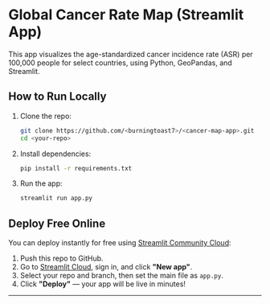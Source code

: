 # Global Cancer Rate Map (Streamlit App)

This app visualizes the age-standardized cancer incidence rate (ASR) per 100,000 people for select countries, using Python, GeoPandas, and Streamlit.

## How to Run Locally

1. Clone the repo:
   ```bash
   git clone https://github.com/<burningtoast7>/<cancer-map-app>.git
   cd <your-repo>
   ```
2. Install dependencies:
   ```bash
   pip install -r requirements.txt
   ```
3. Run the app:
   ```bash
   streamlit run app.py
   ```

## Deploy Free Online

You can deploy instantly for free using [Streamlit Community Cloud](https://streamlit.io/cloud):

1. Push this repo to GitHub.
2. Go to [Streamlit Cloud](https://streamlit.io/cloud), sign in, and click **"New app"**.
3. Select your repo and branch, then set the main file as `app.py`.
4. Click **"Deploy"** — your app will be live in minutes!

---
